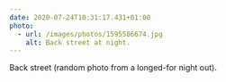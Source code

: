 ```yaml
---
date: 2020-07-24T10:31:17.431+01:00
photo:
  - url: /images/photos/1595586674.jpg
    alt: Back street at night.
---
```

Back street (random photo from a longed-for night out).
